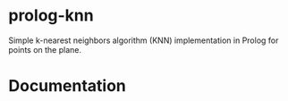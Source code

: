 # prolog-knn
Simple k-nearest neighbors algorithm (KNN) implementation in Prolog for points on the plane.

# Documentation
